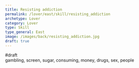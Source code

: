 ```yaml
---
title: Resisting addiction
permalink: /lover/east/skill/resisting_addiction
archetype: Lover
category: Lover
type: Skill
type_general: East
image: /images/back/resisting_addiction.jpg
draft: true
---
```

#draft   
gambling, screen, sugar, consuming, money, drugs, sex, people

